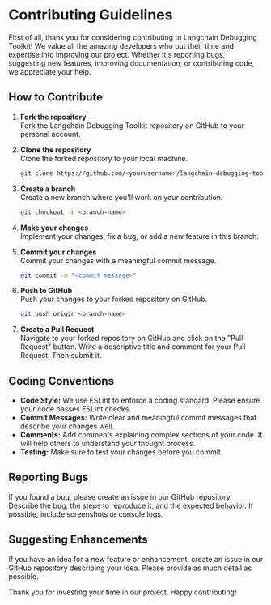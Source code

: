 # Contributing Guidelines

First of all, thank you for considering contributing to Langchain Debugging Toolkit! We value all the amazing developers who put their time and expertise into improving our project. Whether it's reporting bugs, suggesting new features, improving documentation, or contributing code, we appreciate your help.

## How to Contribute

1. **Fork the repository**  
   Fork the Langchain Debugging Toolkit repository on GitHub to your personal account.

2. **Clone the repository**  
   Clone the forked repository to your local machine.

   ```bash
   git clone https://github.com/<yourusername>/langchain-debugging-toolkit.git
   ```
   
3. **Create a branch**  
   Create a new branch where you'll work on your contribution.

   ```bash
   git checkout -b <branch-name>
   ```
   
4. **Make your changes**  
   Implement your changes, fix a bug, or add a new feature in this branch.

5. **Commit your changes**  
   Commit your changes with a meaningful commit message.

   ```bash
   git commit -m "<commit message>"
   ```
   
6. **Push to GitHub**  
   Push your changes to your forked repository on GitHub.

   ```bash
   git push origin <branch-name>
   ```
   
7. **Create a Pull Request**  
   Navigate to your forked repository on GitHub and click on the "Pull Request" button. Write a descriptive title and comment for your Pull Request. Then submit it.

## Coding Conventions

- **Code Style:** We use ESLint to enforce a coding standard. Please ensure your code passes ESLint checks.
- **Commit Messages:** Write clear and meaningful commit messages that describe your changes well.
- **Comments:** Add comments explaining complex sections of your code. It will help others to understand your thought process.
- **Testing:** Make sure to test your changes before you commit.

## Reporting Bugs

If you found a bug, please create an issue in our GitHub repository. Describe the bug, the steps to reproduce it, and the expected behavior. If possible, include screenshots or console logs.

## Suggesting Enhancements

If you have an idea for a new feature or enhancement, create an issue in our GitHub repository describing your idea. Please provide as much detail as possible.

Thank you for investing your time in our project. Happy contributing!
